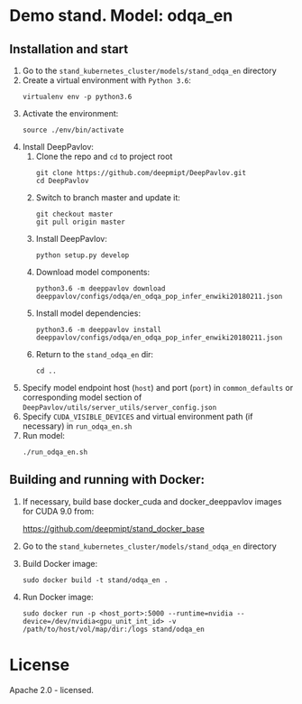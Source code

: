 # Demo stand. Model: odqa_en

## Installation and start
1. Go to the `stand_kubernetes_cluster/models/stand_odqa_en` directory
2. Create a virtual environment with `Python 3.6`:
    ```
    virtualenv env -p python3.6
    ```
3. Activate the environment:
    ```
    source ./env/bin/activate
    ```
4. Install DeepPavlov:
    1. Clone the repo and `cd` to project root
        ```
        git clone https://github.com/deepmipt/DeepPavlov.git
        cd DeepPavlov
        ```
    2. Switch to branch master and update it:
        ```
        git checkout master
        git pull origin master
        ```
    3. Install DeepPavlov:
        ```
        python setup.py develop
        ```
    4. Download model components:
        ```
        python3.6 -m deeppavlov download deeppavlov/configs/odqa/en_odqa_pop_infer_enwiki20180211.json
        ```
    5. Install model dependencies:
        ```
        python3.6 -m deeppavlov install deeppavlov/configs/odqa/en_odqa_pop_infer_enwiki20180211.json
        ```
    6. Return to the `stand_odqa_en` dir:
        ```
        cd ..
        ```
5. Specify model endpoint host (`host`) and port (`port`) in `common_defaults` or corresponding model section of `DeepPavlov/utils/server_utils/server_config.json`
6. Specify `CUDA_VISIBLE_DEVICES` and virtual environment path (if necessary) in `run_odqa_en.sh`
7. Run model:
    ```
    ./run_odqa_en.sh
    ```

## Building and running with Docker:
1. If necessary, build base docker_cuda and docker_deeppavlov images for CUDA 9.0 from:

   https://github.com/deepmipt/stand_docker_base
  
2. Go to the `stand_kubernetes_cluster/models/stand_odqa_en` directory

3. Build Docker image:
   ```
   sudo docker build -t stand/odqa_en .
   ```
4. Run Docker image:
   ```
   sudo docker run -p <host_port>:5000 --runtime=nvidia --device=/dev/nvidia<gpu_unit_int_id> -v /path/to/host/vol/map/dir:/logs stand/odqa_en
   ```

# License

Apache 2.0 - licensed.